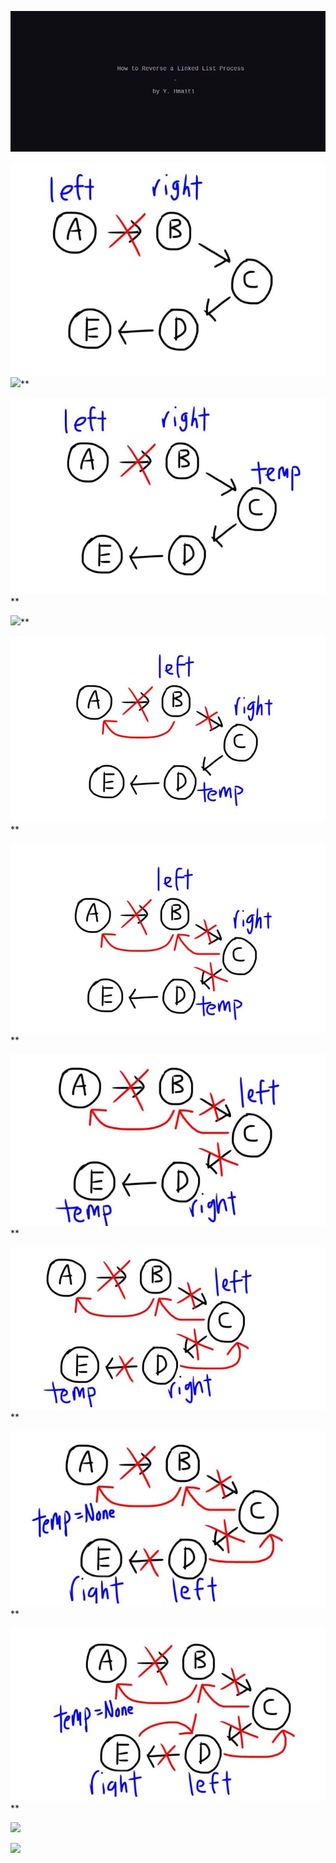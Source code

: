 ﻿![](Aspose.Words.6261d37f-92c5-4d14-9cba-7e62a7f2b870.001.jpeg)

![](Aspose.Words.6261d37f-92c5-4d14-9cba-7e62a7f2b870.003.jpeg)![](Aspose.Words.6261d37f-92c5-4d14-9cba-7e62a7f2b870.004.png)**

![](Aspose.Words.6261d37f-92c5-4d14-9cba-7e62a7f2b870.005.jpeg)**

![](Aspose.Words.6261d37f-92c5-4d14-9cba-7e62a7f2b870.006.png)**

![](Aspose.Words.6261d37f-92c5-4d14-9cba-7e62a7f2b870.007.jpeg)**

![](Aspose.Words.6261d37f-92c5-4d14-9cba-7e62a7f2b870.008.jpeg)**

![](Aspose.Words.6261d37f-92c5-4d14-9cba-7e62a7f2b870.009.jpeg)**

![](Aspose.Words.6261d37f-92c5-4d14-9cba-7e62a7f2b870.010.jpeg)**

![](Aspose.Words.6261d37f-92c5-4d14-9cba-7e62a7f2b870.011.jpeg)**

![](Aspose.Words.6261d37f-92c5-4d14-9cba-7e62a7f2b870.012.jpeg)**

![](Aspose.Words.6261d37f-92c5-4d14-9cba-7e62a7f2b870.013.png)

![](Aspose.Words.6261d37f-92c5-4d14-9cba-7e62a7f2b870.014.png)
